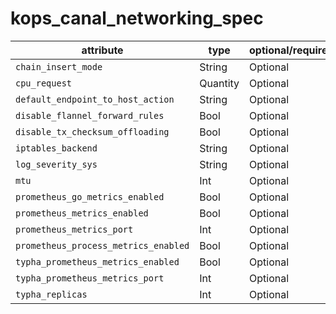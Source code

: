 # kops_canal_networking_spec

| attribute | type | optional/required | computed |
| --- | --- | --- | --- |
| `chain_insert_mode` | String | Optional |  |
| `cpu_request` | Quantity | Optional |  |
| `default_endpoint_to_host_action` | String | Optional |  |
| `disable_flannel_forward_rules` | Bool | Optional |  |
| `disable_tx_checksum_offloading` | Bool | Optional |  |
| `iptables_backend` | String | Optional |  |
| `log_severity_sys` | String | Optional |  |
| `mtu` | Int | Optional |  |
| `prometheus_go_metrics_enabled` | Bool | Optional |  |
| `prometheus_metrics_enabled` | Bool | Optional |  |
| `prometheus_metrics_port` | Int | Optional |  |
| `prometheus_process_metrics_enabled` | Bool | Optional |  |
| `typha_prometheus_metrics_enabled` | Bool | Optional |  |
| `typha_prometheus_metrics_port` | Int | Optional |  |
| `typha_replicas` | Int | Optional |  |
